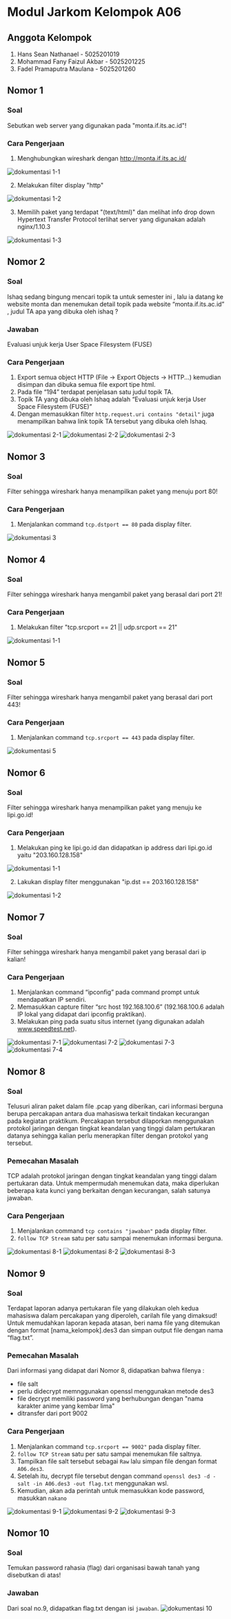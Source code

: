 # Modul Jarkom Kelompok A06

## Anggota Kelompok
1. Hans Sean Nathanael - 5025201019
2. Mohammad Fany Faizul Akbar - 5025201225
3. Fadel Pramaputra Maulana - 5025201260

## Nomor 1

### Soal

Sebutkan web server yang digunakan pada "monta.if.its.ac.id"!

### Cara Pengerjaan

1. Menghubungkan wireshark dengan http://monta.if.its.ac.id/

![dokumentasi 1-1](image/Nomor%201/jawaban%201-1.png)

2. Melakukan filter display "http"

![dokumentasi 1-2](image/Nomor%201/jawaban%201-2.png)

3. Memilih paket yang terdapat "(text/html)" dan melihat info drop down Hypertext Transfer Protocol terlihat server yang digunakan adalah nginx/1.10.3

![dokumentasi 1-3](image/Nomor%201/jawaban%201-3.png)

## Nomor 2
### Soal
Ishaq sedang bingung mencari topik ta untuk semester ini , lalu ia datang ke website
monta dan menemukan detail topik pada website “monta.if.its.ac.id” , judul TA apa
yang dibuka oleh ishaq ?

### Jawaban
Evaluasi unjuk kerja User Space Filesystem (FUSE)

### Cara Pengerjaan
1. Export semua object HTTP (File -> Export Objects -> HTTP...) kemudian disimpan dan dibuka semua file export tipe html.
2. Pada file “194” terdapat penjelasan satu judul topik TA.
3. Topik TA yang dibuka oleh Ishaq adalah “Evaluasi unjuk kerja User Space Filesystem (FUSE)”
4. Dengan memasukkan filter ```http.request.uri contains "detail"``` juga menampilkan bahwa link topik TA tersebut yang dibuka oleh Ishaq.

![dokumentasi 2-1](image/Nomor%202/jawaban%202-2.png)
![dokumentasi 2-2](image/Nomor%202/jawaban%202-3.png)
![dokumentasi 2-3](image/Nomor%202/jawaban%202-1.png)

## Nomor 3
### Soal
Filter sehingga wireshark hanya menampilkan paket yang menuju port 80! 

### Cara Pengerjaan
1. Menjalankan command `tcp.dstport == 80` pada display filter.

![dokumentasi 3](image/Nomor%203/1.png)

## Nomor 4

### Soal

Filter sehingga wireshark hanya mengambil paket yang berasal dari port 21!

### Cara Pengerjaan

1. Melakukan filter "tcp.srcport == 21 || udp.srcport == 21"

![dokumentasi 1-1](image/Nomor%204/jawaban%204-1.png)

## Nomor 5
### Soal
Filter sehingga wireshark hanya mengambil paket yang berasal dari port 443!

### Cara Pengerjaan
1. Menjalankan command `tcp.srcport == 443` pada display filter.

![dokumentasi 5](image/Nomor%205/1.png)

## Nomor 6

### Soal

Filter sehingga wireshark hanya menampilkan paket yang menuju ke lipi.go.id!

### Cara Pengerjaan

1. Melakukan ping ke lipi.go.id dan didapatkan ip address dari lipi.go.id yaitu "203.160.128.158"

![dokumentasi 1-1](image/Nomor%206/jawaban%206-1.png)

2. Lakukan display filter menggunakan "ip.dst == 203.160.128.158"

![dokumentasi 1-2](image/Nomor%206/jawaban%206-2.png)

## Nomor 7
### Soal
Filter sehingga wireshark hanya mengambil paket yang berasal dari ip kalian!

### Cara Pengerjaan
1. Menjalankan command “ipconfig” pada command prompt untuk mendapatkan IP sendiri.
2. Memasukkan capture filter “src host 192.168.100.6” (192.168.100.6 adalah IP lokal yang didapat dari ipconfig praktikan).
3. Melakukan ping pada suatu situs internet (yang digunakan adalah www.speedtest.net).

![dokumentasi 7-1](image/Nomor%207/jawaban%20nomor%207-1.png)
![dokumentasi 7-2](image/Nomor%207/jawaban%20nomor%207-2.png)
![dokumentasi 7-3](image/Nomor%207/jawaban%20nomor%207-3.png)
![dokumentasi 7-4](image/Nomor%207/jawaban%20nomor%207-4.png)

## Nomor 8
### Soal
Telusuri aliran paket dalam file .pcap yang diberikan, cari informasi berguna berupa percakapan antara dua mahasiswa terkait tindakan kecurangan pada kegiatan praktikum. Percakapan tersebut dilaporkan menggunakan protokol jaringan dengan tingkat keandalan yang tinggi dalam pertukaran datanya sehingga kalian perlu menerapkan filter dengan protokol yang tersebut.

### Pemecahan Masalah
TCP adalah protokol jaringan dengan tingkat keandalan yang tinggi dalam pertukaran data. Untuk mempermudah menemukan data, maka diperlukan beberapa kata kunci yang berkaitan dengan kecurangan, salah satunya jawaban.
### Cara Pengerjaan
1. Menjalankan command `tcp contains "jawaban"` pada display filter.
2. `follow TCP Stream` satu per satu sampai menemukan informasi berguna.

![dokumentasi 8-1](image/Nomor%208/1.png)
![dokumentasi 8-2](image/Nomor%208/2.png)
![dokumentasi 8-3](image/Nomor%208/3.png)

## Nomor 9
### Soal
Terdapat laporan adanya pertukaran file yang dilakukan oleh kedua mahasiswa dalam percakapan yang diperoleh, carilah file yang dimaksud! Untuk memudahkan laporan kepada atasan, beri nama file yang ditemukan dengan format [nama_kelompok].des3 dan simpan output file dengan nama “flag.txt”.

### Pemecahan Masalah
Dari informasi yang didapat dari Nomor 8, didapatkan bahwa filenya :
- file salt
- perlu didecrypt memnggunakan openssl menggunakan metode des3
- file decrypt memiliki password yang berhubungan dengan "nama karakter anime yang kembar lima"
- ditransfer dari port 9002

### Cara Pengerjaan
1. Menjalankan command `tcp.srcport == 9002"` pada display filter.
2. `follow TCP Stream` satu per satu sampai menemukan file saltnya.
3. Tampilkan file salt tersebut sebagai `Raw` lalu simpan file dengan format `A06.des3`.
4. Setelah itu, decrypt file tersebut dengan command `openssl des3 -d -salt -in A06.des3 -out flag.txt` menggunakan wsl.
5. Kemudian, akan ada perintah untuk memasukkan kode password, masukkan `nakano`

![dokumentasi 9-1](image/Nomor%209/1.png)
![dokumentasi 9-2](image/Nomor%209/2.png)
![dokumentasi 9-3](image/Nomor%209/3.png)

## Nomor 10
### Soal
Temukan password rahasia (flag) dari organisasi bawah tanah yang disebutkan di atas!

### Jawaban
Dari soal no.9, didapatkan flag.txt dengan isi `jawaban`.
![dokumentasi 10](image/Nomor%2010/1.png)
